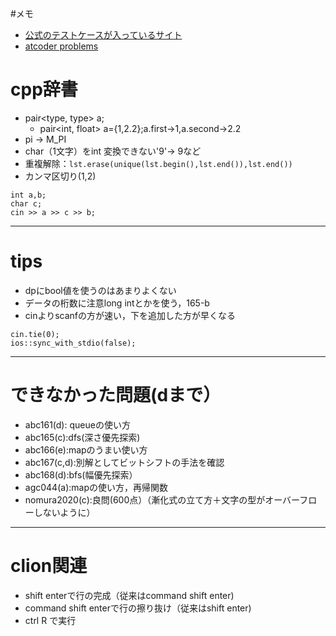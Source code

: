#メモ
- [公式のテストケースが入っているサイト](https://www.dropbox.com/sh/arnpe0ef5wds8cv/AAAk_SECQ2Nc6SVGii3rHX6Fa?dl=0)
- [atcoder problems](https://kenkoooo.com/atcoder/#/table/oinari)

# cpp辞書
- pair<type, type> a;
	- pair<int, float> a={1,2.2};a.first->1,a.second->2.2
- pi -> M_PI
- char（1文字）をint 変換できない'9'→ 9など
- 重複解除：`lst.erase(unique(lst.begin(),lst.end()),lst.end())`
- カンマ区切り(1,2)
```
int a,b;
char c;
cin >> a >> c >> b;
```
---
# tips
- dpにbool値を使うのはあまりよくない
- データの桁数に注意long intとかを使う，165-b
- cinよりscanfの方が速い，下を追加した方が早くなる
```
cin.tie(0);
ios::sync_with_stdio(false);
```
---
# できなかった問題(dまで）
- abc161(d):      queueの使い方
- abc165(c):dfs(深さ優先探索)
- abc166(e):mapのうまい使い方
- abc167(c,d):別解としてビットシフトの手法を確認
- abc168(d):bfs(幅優先探索）
- agc044(a):mapの使い方，再帰関数
- nomura2020(c):良問(600点）（漸化式の立て方＋文字の型がオーバーフローしないように）
---
# clion関連
- shift enterで行の完成（従来はcommand shift enter)
- command shift enterで行の擦り抜け（従来はshift enter)
- ctrl R で実行


